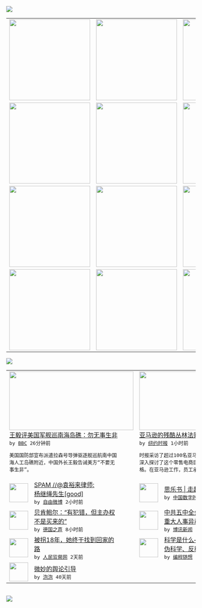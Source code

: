 

<a href="https://github.com/greatfire/z/raw/master/FreeBrowser.apk"><img src="https://raw.githubusercontent.com/greatfire/wiki/master/x/header.png" /></a><table><tr><td width="262" align="center" valign="center"><a href="https://github.com/greatfire/wiki/wiki/nyt" title="纽约时报中文网 国际纵览"><img src="https://raw.githubusercontent.com/greatfire/wiki/master/x/nyt_flag.png" width="215"/></a></td><td width="262" align="center" valign="center"><a href="https://github.com/greatfire/wiki/wiki/dw" title=""><img src="https://raw.githubusercontent.com/greatfire/wiki/master/x/dw_flag.png" width="215"/></a></td><td width="262" align="center" valign="center"><a href="https://github.com/greatfire/wiki/wiki/rmjd" title=""><img src="https://raw.githubusercontent.com/greatfire/wiki/master/x/rmjd_flag.png" width="215"/></a></td></tr><tr><td width="262" align="center" valign="center"><a href="https://github.com/paopaonetizen/website" title="泡泡 - 未经审查的互联网信息"><img src="https://raw.githubusercontent.com/greatfire/wiki/master/x/pp_flag.png" width="215"/></a></td><td width="262" align="center" valign="center"><a href="https://github.com/getlantern/mirror" title="以及自由微博和GreatFire.org官方中文论坛"><img src="https://raw.githubusercontent.com/greatfire/wiki/master/x/lantern_flag.png" width="215"/></a></td><td width="262" align="center" valign="center"><a href="https://github.com/cdtmirrors/m/" title=""><img src="https://raw.githubusercontent.com/greatfire/wiki/master/x/cdt_flag.png" width="215"/></a></td></tr><tr><td width="262" align="center" valign="center"><a href="https://github.com/program-think/blog" title="编程随想的博客"><img src="https://raw.githubusercontent.com/greatfire/wiki/master/x/pt_flag.png" width="215"/></a></td><td width="262" align="center" valign="center"><a href="https://github.com/greatfire/wiki/wiki/bbc" title=""><img src="https://raw.githubusercontent.com/greatfire/wiki/master/x/bbc_flag.png" width="215"/></a></td><td width="262" align="center" valign="center"><a href="https://github.com/freeweibo/s" title="自由微博 - 匿名和不受屏蔽的新浪微博搜索"><img src="https://raw.githubusercontent.com/greatfire/wiki/master/x/fw_flag.png" width="215"/></a></td></tr><tr><td width="262" align="center" valign="center"><a href="https://github.com/greatfire/wiki/wiki/google" title=""><img src="https://raw.githubusercontent.com/greatfire/wiki/master/x/google_flag.png" width="215"/></a></td><td width="262" align="center" valign="center"><a href="https://github.com/bxnews/boxun" title=""><img src="https://raw.githubusercontent.com/greatfire/wiki/master/x/bx_flag.png" width="215"/></a></td><td width="262" align="center" valign="center"><a href="https://github.com/greatfire/wiki/wiki/open-source" title="欢迎访问GreatFire.org开发者项目网站"><img src="https://raw.githubusercontent.com/greatfire/wiki/master/x/open-source_flag.png" width="215"/></a></td></tr></table><img src="https://raw.githubusercontent.com/greatfire/wiki/master/x/newsfeed text.png" /><table cols="4"><tr><td colspan="2" width="380"><a href="http://www.bbc.com/zhongwen/simp/china/2015/10/151027_china_us_south_china_sea"><img src="http://a.files.bbci.co.uk/worldservice/live/assets/images/2015/05/21/150521072710_cn_spratly_mischief_reef_reclamation_144x81_ap_nocredit.jpg" width="330" height="156"/></a></br><a href="http://www.bbc.com/zhongwen/simp/china/2015/10/151027_china_us_south_china_sea">王毅评美国军舰巡南海岛礁：勿无事生非</a></br><kbd> by <a href="http://www.bbc.co.uk/zhongwen/simp">BBC</a> 26分钟前 </kbd></br><pre>美国国防部宣布派遣拉森号导弹驱逐舰巡航南中国<br/>海人工岛礁附近，中国外长王毅告诫美方“不要无<br/>事生非”。</pre></td><td colspan="2" width="380"><a href="https://d3qlz4p8smvoli.cloudfront.net/readers-translation/20151027/c27amazon-reader/"><img src="http://static01.nyt.com/images/2015/08/13/business/13amazon-selects-slide-4RP5/13amazon-selects-slide-4RP5-articleInline.jpg" width="330" height="156"/></a></br><a href="https://d3qlz4p8smvoli.cloudfront.net/readers-translation/20151027/c27amazon-reader/">亚马逊的残酷丛林法则</a></br><kbd> by <a href="http://m.cn.nytimes.com/">纽约时报</a> 1小时前 </kbd></br><pre>时报采访了超过100名亚马逊的员工或前员工，<br/>深入探讨了这个零售电商巨头的公司文化和管理风<br/>格。在亚马逊工作，员工承受</pre></td></tr><tr><td><img src="http://ww1.sinaimg.cn/large/6362d8eajw1exexrtloy2j20ri3ictyk.jpg" width="50" height="50"/></td><td width="280"><a href="https://freeweibo.com/weibo/3902482356921740">SPAM //@袁裕来律师:<br/>杨继绳先生[good]</a></br><kbd> by <a href="https://freeweibo.com/">自由微博</a> 2小时前 </kbd></td><td><img src="http://chinadigitaltimes.net/chinese/files/2015/10/Kou_Yan_Ding.jpg" width="50" height="50"/></td><td width="280"><a href="http://feedproxy.google.com/~r/chinadigitaltimes/zKps/~3/Necjb_0eZfw/">思乐书 | 走起，寇延丁</a></br><kbd> by <a href="http://chinadigitaltimes.net/chinese/">中国数字时代</a> 4小时前 </kbd></td></tr><tr><td><img src="http://www.dw.com/image/0,,18807143_302,00.jpg" width="50" height="50"/></td><td width="280"><a href="http://dw.com/p/1Guc4?maca=chi-GK-text-greatfire-all-chinese-15625-xml-mrss">贝肯鲍尔：“有犯错，但主办权<br/>不是买来的”</a></br><kbd> by <a href="http://dw.de">德国之声</a> 8小时前 </kbd></td><td><img src="http://www.boxun.com/news/images/2015/10/201510261808china1.jpg" width="50" height="50"/></td><td width="280"><a href="http://www.boxun.com/news/gb/china/2015/10/201510261808.shtml">中共五中全会军委和政治局将有<br/>重大人事异动</a></br><kbd> by <a href="http://www.boxun.com">博讯新闻</a> 1天前 </kbd></td></tr><tr><td><img src="http://www.rmjdw.com/uploads/allimg/151025/0931102435-0.jpg" width="50" height="50"/></td><td width="280"><a href="http://www.rmjdw.com//shehuijilu/20151025/15224.html">被拐18年，她终于找到回家的<br/>路 </a></br><kbd> by <a href="http://www.rmjdw.com/">人民监督网</a> 2天前 </kbd></td><td><img src="https://raw.githubusercontent.com/greatfire/wiki/master/x/pt_logo.png" width="50" height="50"/></td><td width="280"><a href="http://feedproxy.google.com/~r/programthink/~3/TtQS03PgnFo/What-is-Science.html">科学是什么——兼谈“非科学、<br/>伪科学、反科学”和一些...</a></br><kbd> by <a href="http://program-think.blogspot.com">编程随想</a> 8天前 </kbd></td></tr><tr><td><img src="https://raw.githubusercontent.com/greatfire/wiki/master/x/pp_logo.png" width="50" height="50"/></td><td width="280"><a href="https://pao-pao.net/article/626">微妙的舆论引导</a></br><kbd> by <a href="https://pao-pao.net">泡泡</a> 40天前 </kbd></td></table></br><a href="https://github.com/greatfire/z/raw/master/FreeBrowser.apk"><img src="https://raw.githubusercontent.com/greatfire/wiki/master/x/download app.png" /></a>